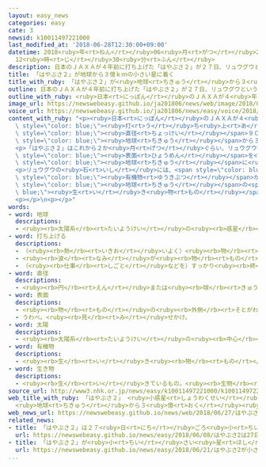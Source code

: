 ```yaml
---
layout: easy_news
categories: easy
cate: 3
newsid: k10011497221000
last_modified_at: '2018-06-28T12:30:00+09:00'
datetime: 2018<ruby>年<rt>ねん</rt></ruby>06<ruby>月<rt>がつ</rt></ruby>28<ruby>日<rt>にち</rt></ruby>
  12<ruby>時<rt>じ</rt></ruby>30<ruby>分<rt>ふん</rt></ruby>
description: 日本のＪＡＸＡが４年前に打ち上げた「はやぶさ２」が２７日、リュウグウという星に着きました。
title: 「はやぶさ２」が地球から３億ｋｍの小さい星に着く
title_with_ruby: 「はやぶさ２」が<ruby>地球<rt>ちきゅう</rt></ruby>から３<ruby>億<rt>おく</rt></ruby>ｋｍの<ruby>小<rt>ちい</rt></ruby>さい<ruby>星<rt>ほし</rt></ruby>に<ruby>着<rt>つ</rt></ruby>く
outline: 日本のＪＡＸＡが４年前に打ち上げた「はやぶさ２」が２７日、リュウグウという星に着きました。
outline_with_ruby: <ruby>日本<rt>にっぽん</rt></ruby>のＪＡＸＡが４<ruby>年<rt>ねん</rt></ruby><ruby>前<rt>まえ</rt></ruby>に<ruby>打<rt>う</rt></ruby>ち<ruby>上<rt>あ</rt></ruby>げた「はやぶさ２」が２７<ruby>日<rt>にち</rt></ruby>、リュウグウという<ruby>星<rt>ほし</rt></ruby>に<ruby>着<rt>つ</rt></ruby>きました。
image_url: https://newswebeasy.github.io/ja201806/news/web/image/2018/06/27/K10011497221_1806271221_1806271223_01_03.jpg
voice_url: https://newswebeasy.github.io/ja201806/news/easy/voice/2018/06/28/k10011497221000.mp4
content_with_ruby: "<p><ruby>日本<rt>にっぽん</rt></ruby>のＪＡＸＡが４<ruby>年<rt>ねん</rt></ruby><ruby>前<rt>まえ</rt></ruby>に<span\
  \ style=\"color: blue;\"><ruby>打<rt>う</rt></ruby>ち<ruby>上<rt>あ</rt></ruby>げ</span>た「はやぶさ２」が２７<ruby>日<rt>にち</rt></ruby>、リュウグウという<ruby>星<rt>ほし</rt></ruby>に<ruby>着<rt>つ</rt></ruby>きました。リュウグウは<span\
  \ style=\"color: blue;\"><ruby>直径<rt>ちょっけい</rt></ruby></span>９００ｍぐらいの<ruby>小<rt>ちい</rt></ruby>さい<ruby>星<rt>ほし</rt></ruby>で、<span\
  \ style=\"color: blue;\"><ruby>地球<rt>ちきゅう</rt></ruby></span>から３<ruby>億<rt>おく</rt></ruby>ｋｍの<ruby>所<rt>ところ</rt></ruby>にあります。</p>\n\
  <p>「はやぶさ２」はこれから２か<ruby>月<rt>げつ</rt></ruby>ぐらい、リュウグウの<ruby>周<rt>まわ</rt></ruby>りを<ruby>飛<rt>と</rt></ruby>びながら<ruby>星<rt>ほし</rt></ruby>の<span\
  \ style=\"color: blue;\"><ruby>表面<rt>ひょうめん</rt></ruby></span>を<ruby>細<rt>こま</rt></ruby>かく<ruby>調<rt>しら</rt></ruby>べます。そして、<ruby>来年<rt>らいねん</rt></ruby>の<ruby>春<rt>はる</rt></ruby>までに３<ruby>回<rt>かい</rt></ruby>リュウグウに<ruby>下<rt>お</rt></ruby>りて<ruby>石<rt>いし</rt></ruby>を<ruby>取<rt>と</rt></ruby>ります。<ruby>来年<rt>らいねん</rt></ruby>１２<ruby>月<rt>がつ</rt></ruby>ごろリュウグウを<ruby>出発<rt>しゅっぱつ</rt></ruby>して、１<ruby>年<rt>ねん</rt></ruby>ぐらいで<span\
  \ style=\"color: blue;\"><ruby>地球<rt>ちきゅう</rt></ruby></span>に<ruby>帰<rt>かえ</rt></ruby>る<ruby>予定<rt>よてい</rt></ruby>です。</p>\n\
  <p>リュウグウの<ruby>石<rt>いし</rt></ruby>には、<span style=\"color: blue;\"><ruby>太陽<rt>たいよう</rt></ruby></span>の<ruby>周<rt>まわ</rt></ruby>りの<ruby>星<rt>ほし</rt></ruby>が<ruby>生<rt>う</rt></ruby>まれたころの<ruby>水<rt>みず</rt></ruby>や<span\
  \ style=\"color: blue;\"><ruby>有機物<rt>ゆうきぶつ</rt></ruby></span>が<ruby>残<rt>のこ</rt></ruby>っていると<ruby>考<rt>かんが</rt></ruby>えられています。「はやぶさ２」が<ruby>取<rt>と</rt></ruby>った<ruby>石<rt>いし</rt></ruby>を<ruby>調<rt>しら</rt></ruby>べたら、<span\
  \ style=\"color: blue;\"><ruby>地球<rt>ちきゅう</rt></ruby></span>の<span style=\"color:\
  \ blue;\"><ruby>生<rt>い</rt></ruby>き<ruby>物<rt>もの</rt></ruby></span>がどうやって<ruby>生<rt>う</rt></ruby>まれたか、わかるかもしれません。</p>\n\
  <p></p>\n<p></p>"
words:
- word: 地球
  descriptions:
  - <ruby><rb>太陽系</rb><rt>たいようけい</rt></ruby>の<ruby><rb>惑星</rb><rt>わくせい</rt></ruby>の<ruby><rb>一</rb><rt>ひと</rt></ruby>つ。<ruby><rb>太陽</rb><rt>たいよう</rt></ruby>から<ruby><rb>３番</rb><rt>さんばん</rt></ruby>めの<ruby><rb>星</rb><rt>ほし</rt></ruby>で、わたしたちが<ruby><rb>住</rb><rt>す</rt></ruby>んでいる<ruby><rb>天体</rb><rt>てんたい</rt></ruby>。<ruby><rb>自分</rb><rt>じぶん</rt></ruby>で<ruby><rb>回</rb><rt>まわ</rt></ruby>りながら（<ruby><rb>自転</rb><rt>じてん</rt></ruby>）、さらに<ruby><rb>太陽</rb><rt>たいよう</rt></ruby>の<ruby><rb>周</rb><rt>まわ</rt></ruby>りを３６５<ruby><rb>日</rb><rt>にち</rt></ruby>で<ruby><rb>回</rb><rt>まわ</rt></ruby>っている（<ruby><rb>公転</rb><rt>こうてん</rt></ruby>）。
- word: 打ち上げる
  descriptions:
  - （<ruby><rb>勢</rb><rt>いきお</rt></ruby>いよく）<ruby><rb>物</rb><rt>もの</rt></ruby>を<ruby><rb>空中</rb><rt>くうちゅう</rt></ruby>に<ruby><rb>上</rb><rt>あ</rt></ruby>げる。
  - <ruby><rb>波</rb><rt>なみ</rt></ruby>が<ruby><rb>物</rb><rt>もの</rt></ruby>を<ruby><rb>陸</rb><rt>りく</rt></ruby>に<ruby><rb>運</rb><rt>はこ</rt></ruby>び<ruby><rb>上</rb><rt>あ</rt></ruby>げる。
  - （<ruby><rb>仕事</rb><rt>しごと</rt></ruby>などを）すっかり<ruby><rb>終</rb><rt>お</rt></ruby>える。
- word: 直径
  descriptions:
  - <ruby><rb>円</rb><rt>えん</rt></ruby>または<ruby><rb>球</rb><rt>きゅう</rt></ruby>の<ruby><rb>中心</rb><rt>ちゅうしん</rt></ruby>を<ruby><rb>通</rb><rt>とお</rt></ruby>って、<ruby><rb>円周</rb><rt>えんしゅう</rt></ruby>や<ruby><rb>球面上</rb><rt>きゅうめんじょう</rt></ruby>の<ruby><rb>二点</rb><rt>にてん</rt></ruby>を<ruby><rb>結</rb><rt>むす</rt></ruby>ぶ<ruby><rb>直線</rb><rt>ちょくせん</rt></ruby>。さしわたし。
- word: 表面
  descriptions:
  - <ruby><rb>物</rb><rt>もの</rt></ruby>の<ruby><rb>外側</rb><rt>そとがわ</rt></ruby>。<ruby><rb>表</rb><rt>おもて</rt></ruby>。
  - うわべ。<ruby><rb>見</rb><rt>み</rt></ruby>せかけ。
- word: 太陽
  descriptions:
  - <ruby><rb>太陽系</rb><rt>たいようけい</rt></ruby>の<ruby><rb>中心</rb><rt>ちゅうしん</rt></ruby>で<ruby><rb>高</rb><rt>たか</rt></ruby>い<ruby><rb>熱</rb><rt>ねつ</rt></ruby>と<ruby><rb>光</rb><rt>ひかり</rt></ruby>を<ruby><rb>出</rb><rt>だ</rt></ruby>している<ruby><rb>星</rb><rt>ほし</rt></ruby>。<ruby><rb>地球</rb><rt>ちきゅう</rt></ruby>に<ruby><rb>熱</rb><rt>ねつ</rt></ruby>や<ruby><rb>光</rb><rt>ひかり</rt></ruby>をあたえ、<ruby><rb>生物</rb><rt>せいぶつ</rt></ruby>を<ruby><rb>育</rb><rt>そだ</rt></ruby>てる。お<ruby><rb>日</rb><rt>ひ</rt></ruby>さま。
- word: 有機物
  descriptions:
  - <ruby><rb>生</rb><rt>い</rt></ruby>き<ruby><rb>物</rb><rt>もの</rt></ruby>の<ruby><rb>体</rb><rt>からだ</rt></ruby>を<ruby><rb>作</rb><rt>つく</rt></ruby>っている<ruby><rb>物質</rb><rt>ぶっしつ</rt></ruby>。また、<ruby><rb>生</rb><rt>い</rt></ruby>き<ruby><rb>物</rb><rt>もの</rt></ruby>が<ruby><rb>体内</rb><rt>たいない</rt></ruby>で<ruby><rb>作</rb><rt>つく</rt></ruby>り<ruby><rb>出</rb><rt>だ</rt></ruby>す<ruby><rb>物質</rb><rt>ぶっしつ</rt></ruby>。
- word: 生き物
  descriptions:
  - <ruby><rb>生</rb><rt>い</rt></ruby>きているもの。<ruby><rb>生物</rb><rt>せいぶつ</rt></ruby>。<ruby><rb>特</rb><rt>とく</rt></ruby>に、<ruby><rb>動物</rb><rt>どうぶつ</rt></ruby>のこと。
source_url: http://www3.nhk.or.jp/news/easy/k10011497221000/k10011497221000.html
web_title_with_ruby: 「はやぶさ２」 <ruby>小惑星<rt>しょうわくせい</rt></ruby>に<ruby>到着<rt>とうちゃく</rt></ruby>
  <ruby>地球<rt>ちきゅう</rt></ruby>から３<ruby>億<rt>おく</rt></ruby><ruby>キロ<rt>きろ</rt></ruby>
web_news_url: https://newswebeasy.github.io/news/web/2018/06/27/はやぶさ2-小惑星に到着-地球から3億キロ
related_news:
- title: 「はやぶさ２」は２７<ruby>日<rt>にち</rt></ruby>ごろ<ruby>小<rt>ちい</rt></ruby>さい<ruby>星<rt>ほし</rt></ruby>の<ruby>近<rt>ちか</rt></ruby>くに<ruby>着<rt>つ</rt></ruby>く<ruby>予定<rt>よてい</rt></ruby>
  url: https://newswebeasy.github.io/news/easy/2018/06/08/はやぶさ2は27日ごろ小さい星の近くに着く予定
- title: 「はやぶさ２」が<ruby>小<rt>ちい</rt></ruby>さい<ruby>星<rt>ほし</rt></ruby>の<ruby>写真<rt>しゃしん</rt></ruby>を<ruby>撮<rt>と</rt></ruby>る
  url: https://newswebeasy.github.io/news/easy/2018/06/21/はやぶさ2が小さい星の写真を撮る
...
```

